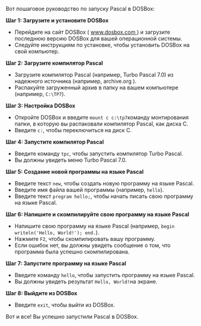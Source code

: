 Вот пошаговое руководство по запуску Pascal в DOSBox:

**Шаг 1: Загрузите и установите DOSBox**

- Перейдите на сайт DOSBox ( www.dosbox.com ) и загрузите последнюю версию DOSBox для вашей операционной системы.
- Следуйте инструкциям по установке, чтобы установить DOSBox на свой компьютер.

**Шаг 2: Загрузите компилятор Pascal**

- Загрузите компилятор Pascal (например, Turbo Pascal 7.0) из надежного источника (например, archive.org ).
- Распакуйте загруженный архив в папку на вашем компьютере (например, `C:\TP7`).

**Шаг 3: Настройка DOSBox**

- Откройте DOSBox и введите `mount c c:\tp7`команду монтирования папки, в которую вы распаковали компилятор Pascal, как диска C.
- Введите `c:`, чтобы переключиться на диск C.

**Шаг 4: Запустите компилятор Pascal**

- Введите команду `tpc`, чтобы запустить компилятор Turbo Pascal.
- Вы должны увидеть меню Turbo Pascal 7.0.

**Шаг 5: Создание новой программы на языке Pascal**

- Введите текст `new`, чтобы создать новую программу на языке Pascal.
- Введите имя файла вашей программы (например, `hello`).
- Введите текст `program hello;`, чтобы начать писать свою программу на языке Pascal.

**Шаг 6: Напишите и скомпилируйте свою программу на языке Pascal**

- Напишите свою программу на языке Pascal (например, `begin writeln('Hello, World!'); end.`).
- Нажмите `F2`, чтобы скомпилировать вашу программу.
- Если ошибок нет, вы должны увидеть сообщение о том, что программа была успешно скомпилирована.

**Шаг 7: Запустите программу на языке Pascal**

- Введите команду `hello`, чтобы запустить программу на языке Pascal.
- Вы должны увидеть результат `Hello, World!`на экране.

**Шаг 8: Выйдите из DOSBox**

- Введите `exit`, чтобы выйти из DOSBox.

Вот и все! Вы успешно запустили Pascal в DOSBox.